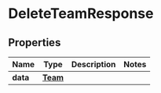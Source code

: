 

# DeleteTeamResponse


## Properties

Name | Type | Description | Notes
------------ | ------------- | ------------- | -------------
**data** | [**Team**](Team.md) |  | 



